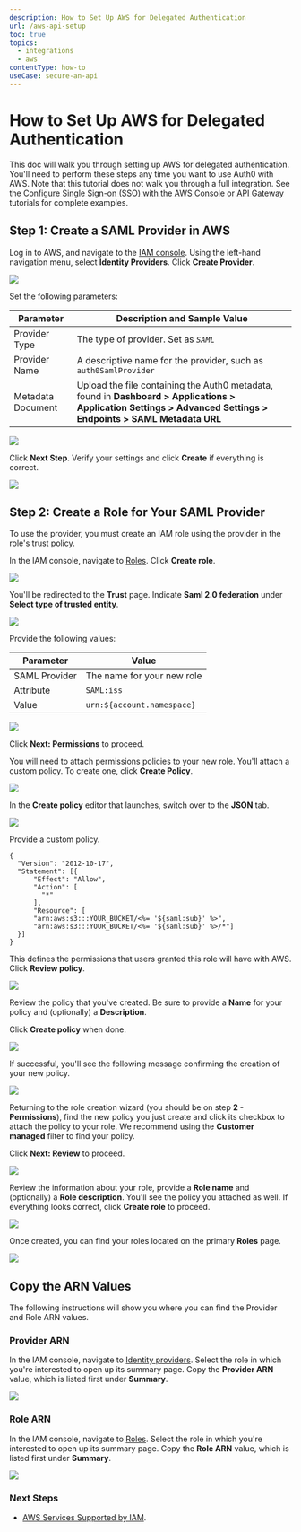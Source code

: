 ```yaml
---
description: How to Set Up AWS for Delegated Authentication
url: /aws-api-setup
toc: true
topics:
  - integrations
  - aws
contentType: how-to
useCase: secure-an-api
---
```

# How to Set Up AWS for Delegated Authentication

This doc will walk you through setting up AWS for delegated authentication. You'll need to perform these steps any time you want to use Auth0 with AWS. Note that this tutorial does not walk you through a full integration. See the [Configure Single Sign-on (SSO) with the AWS Console](/integrations/aws/sso) or [API Gateway](/integrations/aws-api-gateway) tutorials for complete examples.

## Step 1: Create a SAML Provider in AWS

Log in to AWS, and navigate to the [IAM console](https://console.aws.amazon.com/iam). Using the left-hand navigation menu, select **Identity Providers**. Click **Create Provider**. 

![](/media/articles/integrations/aws/create-provider.png)

Set the following parameters:

| Parameter | Description and Sample Value |
| - | - |
| Provider Type | The type of provider. Set as <dfn data-key="security-assertion-markup-language">`SAML`</dfn> |
| Provider Name | A descriptive name for the provider, such as `auth0SamlProvider` |
| Metadata Document | Upload the file containing the Auth0 metadata, found in **Dashboard > Applications > Application Settings > Advanced Settings > Endpoints > SAML Metadata URL** |

![](/media/articles/integrations/aws/aws-configure-provider.png)

Click **Next Step**. Verify your settings and click **Create** if everything is correct.

![](/media/articles/integrations/aws/create-provider-confirm.png)

## Step 2: Create a Role for Your SAML Provider

To use the provider, you must create an IAM role using the provider in the role's trust policy. 

In the IAM console, navigate to [Roles](https://console.aws.amazon.com/iam/home#/roles). Click **Create role**.

![](/media/articles/tutorials/aws/roles1.png)

You'll be redirected to the **Trust** page. Indicate **Saml 2.0 federation** under **Select type of trusted entity**. 

![](/media/articles/tutorials/aws/roles3.png)

Provide the following values:

| Parameter | Value |
| - | - |
| SAML Provider | The name for your new role |
| Attribute | `SAML:iss` |
| Value | `urn:${account.namespace}` |

![](/media/articles/tutorials/aws/roles4.png)

Click **Next: Permissions** to proceed.

You will need to attach permissions policies to your new role. You'll attach a custom policy. To create one, click **Create Policy**.

![](/media/articles/tutorials/aws/roles5.png)

In the **Create policy** editor that launches, switch over to the **JSON** tab. 

![](/media/articles/tutorials/aws/roles6.png)

Provide a custom policy. 

```text
{
  "Version": "2012-10-17",
  "Statement": [{
      "Effect": "Allow",
      "Action": [
        "*"
      ],
      "Resource": [
      "arn:aws:s3:::YOUR_BUCKET/<%= '${saml:sub}' %>",
      "arn:aws:s3:::YOUR_BUCKET/<%= '${saml:sub}' %>/*"]
  }]
}
```

This defines the permissions that users granted this role will have with AWS. Click **Review policy**.

![](/media/articles/tutorials/aws/roles7.png)

Review the policy that you've created. Be sure to provide a **Name** for your policy and (optionally) a **Description**.

Click **Create policy** when done.

![](/media/articles/tutorials/aws/roles8.png)

If successful, you'll see the following message confirming the creation of your new policy.

![](/media/articles/tutorials/aws/roles9.png)

Returning to the role creation wizard (you should be on step **2 - Permissions**), find the new policy you just create and click its checkbox to attach the policy to your role. We recommend using the **Customer managed** filter to find your policy.

Click **Next: Review** to proceed.

![](/media/articles/tutorials/aws/roles11.png)

Review the information about your role, provide a **Role name** and (optionally) a **Role description**. You'll see the policy you attached as well. If everything looks correct, click **Create role** to proceed.

![](/media/articles/tutorials/aws/roles12.png)

Once created, you can find your roles located on the primary **Roles** page.

![](/media/articles/tutorials/aws/roles13.png)

## Copy the ARN Values

The following instructions will show you where you can find the Provider and Role ARN values.

### Provider ARN

In the IAM console, navigate to [Identity providers](https://console.aws.amazon.com/iam/home#/providers). Select the role in which you're interested to open up its summary page. Copy the **Provider ARN** value, which is listed first under **Summary**.

![](/media/articles/tutorials/aws/provider-summary.png)

### Role ARN

In the IAM console, navigate to [Roles](https://console.aws.amazon.com/iam/home#/roles). Select the role in which you're interested to open up its summary page. Copy the **Role ARN** value, which is listed first under **Summary**.

![](/media/articles/tutorials/aws/role-summary2.png)

### Next Steps

* [AWS Services Supported by IAM](http://docs.aws.amazon.com/IAM/latest/UserGuide/Using_SpecificProducts.html).
